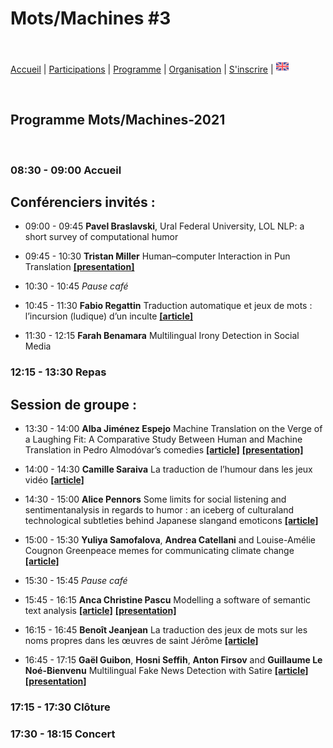 # Mots/Machines #3
<br>

[Accueil](https://motsmachines.github.io/2021/accueil) | [Participations](https://motsmachines.github.io/2021/participations) | [Programme](https://motsmachines.github.io/2021/programme) | [Organisation](https://motsmachines.github.io/2021/organisation) | [S'inscrire](https://motsmachines.github.io/2021/inscrire) | [<img src="EN.png" width="20">](https://motsmachines.github.io/2021)


<br>

## Programme Mots/Machines-2021

<br>

### 08:30	- 09:00    Accueil

## Conférenciers invités : 

* 09:00	- 09:45   **Pavel Braslavski**, Ural Federal University, LOL NLP: a short survey of computational humor

* 09:45	- 10:30	   **Tristan Miller**	Human–computer Interaction in Pun Translation **[[presentation]](submissions/PunCAT.pdf)**

* 10:30	- 10:45	   *Pause café*

* 10:45	- 11:30	   **Fabio Regattin**	Traduction automatique et jeux de mots : l’incursion (ludique) d’un inculte **[[article]](submissions/Mots-Machines-2021_paper_5.pdf)**

* 11:30	- 12:15	   **Farah Benamara**	Multilingual Irony Detection in Social Media
 
### 12:15	- 13:30	   Repas

## Session de groupe :

* 13:30	- 14:00	   **Alba Jiménez Espejo**	Machine Translation on the Verge of a Laughing Fit: A Comparative Study Between Human and Machine Translation in Pedro Almodóvar’s comedies **[[article]](submissions/Mots-Machines-2021_paper_3.pdf)** **[[presentation]](submissions/Machine-Translation-At-The-Verge-Of-A-Laughing-Fit.pdf)**

* 14:00	- 14:30	   **Camille Saraiva**	La traduction de l’humour dans les jeux vidéo **[[article]](submissions/Mots-Machines-2021_paper_2.pdf)**

* 14:30	- 15:00	   **Alice Pennors**	Some limits for social listening and sentimentanalysis in regards to humor : an iceberg of culturaland technological subtleties behind Japanese slangand emoticons **[[article]](submissions/Mots-Machines-2021_paper_8.pdf)**

* 15:00	- 15:30	   **Yuliya Samofalova**, **Andrea Catellani** and Louise-Amélie Cougnon	Greenpeace memes for communicating climate change **[[article]](submissions/Mots-Machines-2021_paper_10.pdf)**
 
* 15:30	- 15:45	   *Pause café*

* 15:45	- 16:15	   **Anca Christine Pascu**	Modelling a software of semantic text analysis **[[article]](submissions/Mots-Machines-2021_paper_4.pdf)** **[[presentation]](submissions/pascu-jeu-de-mots.pdf)**

* 16:15	- 16:45	   **Benoît Jeanjean**	La traduction des jeux de mots sur les noms propres dans les œuvres de saint Jérôme **[[article]](submissions/Mots-Machines-2021_paper_9.pdf)**

* 16:45	- 17:15	   **Gaël Guibon**, **Hosni Seffih**, **Anton Firsov** and **Guillaume Le Noé-Bienvenu**	Multilingual Fake News Detection with Satire **[[article]](submissions/Mots-Machines-2021_paper_12.pdf)** **[[presentation]](submissions/Multilingual-Fake-News-Detection-with-Satire.pdf)**

### 17:15	- 17:30    Clôture

### 17:30	- 18:15	   Concert
